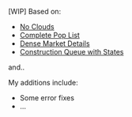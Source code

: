 [WIP] Based on:

- [No Clouds](https://steamcommunity.com/sharedfiles/filedetails/?id=2880130916)
- [Complete Pop List](https://steamcommunity.com/sharedfiles/filedetails/?id=2880832253)
- [Dense Market Details](https://steamcommunity.com/sharedfiles/filedetails/?id=2881762225)
- [Construction Queue with States](https://steamcommunity.com/sharedfiles/filedetails/?id=2881774859)

and..

My additions include:

- Some error fixes
- ...